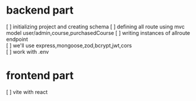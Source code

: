 # backend part
[ ] initializing project and creating schema
[ ] defining all route using mvc model user/admin,course,purchasedCourse
[ ] writing instances of allroute endpoint  
[ ] we'll use express,mongoose,zod,bcrypt,jwt,cors  
[ ] work with .env  



# frontend part
[ ] vite with react
